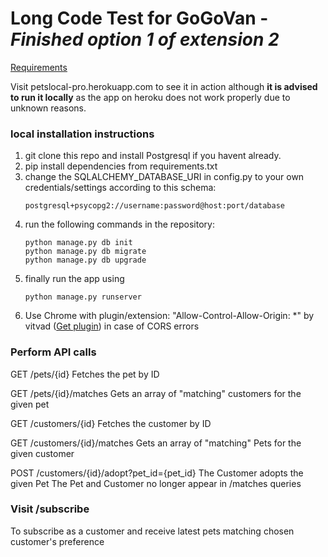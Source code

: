 # Long Code Test for GoGoVan - *Finished option 1 of extension 2* 

[Requirements](https://github.com/gilbertwat/Back-End-Developer-Interview-Questions/blob/master/long-code-test.md)

Visit petslocal-pro.herokuapp.com to see it in action although **it is advised to run it locally** as the app on heroku does not work properly due to unknown reasons.

### local installation instructions

1. git clone this repo and install Postgresql if you havent already.
2. pip install dependencies from requirements.txt
3. change the SQLALCHEMY_DATABASE_URI in config.py to your own credentials/settings according to this schema:
    ```
    postgresql+psycopg2://username:password@host:port/database
    ```
4. run the following commands in the repository:
    ```
    python manage.py db init
    python manage.py db migrate
    python manage.py db upgrade
    ```
5. finally run the app using
    ```
    python manage.py runserver
    ```
6. Use Chrome with plugin/extension: "Allow-Control-Allow-Origin: *" by vitvad ([Get plugin](https://chrome.google.com/webstore/detail/allow-control-allow-origi/nlfbmbojpeacfghkpbjhddihlkkiljbi)) in case of CORS errors 

### Perform API calls

GET /pets/{id} Fetches the pet by ID

GET /pets/{id}/matches Gets an array of "matching" customers for the given pet

GET /customers/{id} Fetches the customer by ID

GET /customers/{id}/matches Gets an array of "matching" Pets for the given customer

POST /customers/{id}/adopt?pet_id={pet_id} The Customer adopts the given Pet The Pet and Customer no longer appear in /matches queries

### Visit /subscribe
To subscribe as a customer and receive latest pets matching chosen customer's preference

